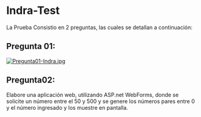 # Indra-Test
La Prueba Consistio en 2 preguntas, las cuales se detallan a continuación:

## Pregunta 01: 
[![Pregunta01-Indra.jpg](https://i.postimg.cc/NjmJVqd3/Pregunta01-Indra.jpg)](https://postimg.cc/686f2SJc)

## Pregunta02:

Elabore una aplicación web, utilizando ASP.net WebForms, donde se solicite un número entre
el 50 y 500 y se genere los números pares entre 0 y el número ingresado y los muestre en
pantalla.
